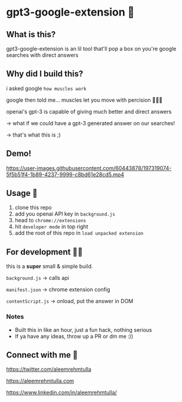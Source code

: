 # gpt3-google-extension 🧐

## What is this?

gpt3-google-extension is an lil tool that'll pop a box on you're google searches with direct answers

## Why did I build this?

i asked google `how muscles work`

google then told me... muscles let you move with percision 🤦🏽‍♂️

openai's gpt-3 is capable of giving much better and direct answers

-> what if we could have a gpt-3 generated answer on our searches! 

-> that's what this is ;)

## Demo!

https://user-images.githubusercontent.com/60443878/197319074-5f5b51f4-1b89-4237-9999-c8bd61e28cd5.mp4


## Usage 🤝

1. clone this repo
2. add you openai API key in `background.js`
3. head to `chrome://extensions`
4. hit `developer mode` in top right
5. add the root of this repo in `load unpacked extension`

## For development 🧑‍💻

this is a **super** small & simple build. 

`background.js` -> calls api

`manifest.json` -> chrome extension config

`contentScript.js` -> onload, put the answer in DOM

### Notes

- Built this in like an hour, just a fun hack, nothing serious 
- If ya have any ideas, throw up a PR or dm me :))

## Connect with me 🤗

https://twitter.com/aleemrehmtulla

https://aleemrehmtulla.com

https://www.linkedin.com/in/aleemrehmtulla/
